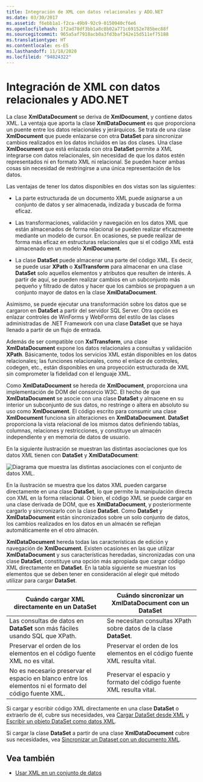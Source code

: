 ```yaml
---
title: Integración de XML con datos relacionales y ADO.NET
ms.date: 03/30/2017
ms.assetid: f6ebb1a1-f2ca-49b9-92c9-0150940cf6e6
ms.openlocfilehash: 1f2ad78df3bb1a8c8b02a771c69152e785bec88f
ms.sourcegitcommit: 965a5af7918acb0a3fd3baf342e15d511ef75188
ms.translationtype: HT
ms.contentlocale: es-ES
ms.lasthandoff: 11/18/2020
ms.locfileid: "94824322"
---
```

# <a name="xml-integration-with-relational-data-and-adonet"></a>Integración de XML con datos relacionales y ADO.NET
La clase **XmlDataDocument** se deriva de **XmlDocument**, y contiene datos XML. La ventaja que aporta la clase **XmlDataDocument** es que proporciona un puente entre los datos relacionales y jerárquicos. Se trata de una clase **XmlDocument** que puede enlazarse con otra **DataSet** para sincronizar cambios realizados en los datos incluidos en las dos clases. Una clase **XmlDocument** que está enlazada con otra **DataSet** permite a XML integrarse con datos relacionales, sin necesidad de que los datos estén representados ni en formato XML ni relacional. Se pueden hacer ambas cosas sin necesidad de restringirse a una única representación de los datos.  
  
 Las ventajas de tener los datos disponibles en dos vistas son las siguientes:  
  
- La parte estructurada de un documento XML puede asignarse a un conjunto de datos y ser almacenada, indizada y buscada de forma eficaz.  
  
- Las transformaciones, validación y navegación en los datos XML que están almacenados de forma relacional se pueden realizar eficazmente mediante un modelo de cursor. En ocasiones, se puede realizar de forma más eficaz en estructuras relacionales que si el código XML está almacenado en un modelo **XmlDocument**.  
  
- La clase **DataSet** puede almacenar una parte del código XML. Es decir, se puede usar **XPath** o **XslTransform** para almacenar en una clase **DataSet** solo aquellos elementos y atributos que resulten de interés. A partir de aquí, se pueden realizar cambios en un subconjunto más pequeño y filtrado de datos y hacer que los cambios se propaguen a un conjunto mayor de datos en la clase **XmlDataDocument**.  
  
 Asimismo, se puede ejecutar una transformación sobre los datos que se cargaron en **DataSet** a partir del servidor SQL Server. Otra opción es enlazar controles de WinForms y WebForms del estilo de las clases administradas de .NET Framework con una clase **DataSet** que se haya llenado a partir de un flujo de entrada.  
  
 Además de ser compatible con **XslTransform**, una clase **XmlDataDocument** expone los datos relacionales a consultas y validación **XPath**.  Básicamente, todos los servicios XML están disponibles en los datos relacionales; las funciones relacionales, como el enlace de controles, codegen, etc., están disponibles en una proyección estructurada de XML sin comprometer la fidelidad con el lenguaje XML.  
  
 Como **XmlDataDocument** se hereda de **XmlDocument**, proporciona una implementación de DOM del consorcio W3C. El hecho de que **XmlDataDocument** se asocie con una clase **DataSet** y almacene en su interior un subconjunto de sus datos, no restringe o altera en absoluto su uso como **XmlDocument**. El código escrito para consumir una clase **XmlDocument** funciona sin alteraciones en **XmlDataDocument**. **DataSet** proporciona la vista relacional de los mismos datos definiendo tablas, columnas, relaciones y restricciones, y constituye un almacén independiente y en memoria de datos de usuario.  
  
 En la siguiente ilustración se muestran las distintas asociaciones que los datos XML tienen con **DataSet** y **XmlDataDocument**:
  
 ![Diagrama que muestra las distintas asociaciones con el conjunto de datos XML.](./media/xml-integration-with-relational-data-and-adonet/xml-integration-relational-data-adodotnet.gif)  
  
 En la ilustración se muestra que los datos XML pueden cargarse directamente en una clase **DataSet**, lo que permite la manipulación directa con XML en la forma relacional. O bien, el código XML se puede cargar en una clase derivada de DOM, que es **XmlDataDocument**, y posteriormente cargarlo y sincronizarlo con la clase **DataSet**. Como **DataSet** y **XmlDataDocument** están sincronizados sobre un solo conjunto de datos, los cambios realizados en los datos en un almacén se reflejan automáticamente en el otro almacén.  
  
 **XmlDataDocument** hereda todas las características de edición y navegación de **XmlDocument**. Existen ocasiones en las que utilizar **XmlDataDocument** y sus características heredadas, sincronizadas con una clase **DataSet**, constituye una opción más apropiada que cargar código XML directamente en **DataSet**. En la tabla siguiente se muestran los elementos que se deben tener en consideración al elegir qué método utilizar para cargar **DataSet**.  
  
|Cuándo cargar XML directamente en un DataSet|Cuándo sincronizar un XmlDataDocument con un DataSet|  
|----------------------------------------------|-----------------------------------------------------------|  
|Las consultas de datos en **DataSet** son más fáciles usando SQL que XPath.|Se necesitan consultas XPath sobre datos de la clase **DataSet**.|  
|Preservar el orden de los elementos en el código fuente XML no es vital.|Preservar el orden de los elementos en el código fuente XML resulta vital.|  
|No es necesario preservar el espacio en blanco entre los elementos ni el formato del código fuente XML.|Preservar el espacio y formato del código fuente XML resulta vital.|  
  
 Si cargar y escribir código XML directamente en una clase **DataSet** o extraerlo de él, cubre sus necesidades, vea [Cargar DataSet desde XML](../../../framework/data/adonet/dataset-datatable-dataview/loading-a-dataset-from-xml.md) y [Escribir un objeto DataSet como datos XML](../../../framework/data/adonet/dataset-datatable-dataview/writing-dataset-contents-as-xml-data.md).  
  
 Si cargar la clase **DataSet** a partir de una clase **XmlDataDocument** cubre sus necesidades, vea [Sincronizar un Dataset con un documento XML](../../../framework/data/adonet/dataset-datatable-dataview/dataset-and-xmldatadocument-synchronization.md).  
  
## <a name="see-also"></a>Vea también

- [Usar XML en un conjunto de datos](../../../framework/data/adonet/dataset-datatable-dataview/using-xml-in-a-dataset.md)
